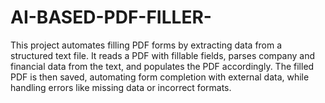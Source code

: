 # AI-BASED-PDF-FILLER-
This project automates filling PDF forms by extracting data from a structured text file. It reads a PDF with fillable fields, parses company and financial data from the text, and populates the PDF accordingly. The filled PDF is then saved, automating form completion with external data, while handling errors like missing data or incorrect formats.
